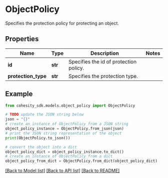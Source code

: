 # ObjectPolicy

Specifies the protection policy for protecting an object.

## Properties

Name | Type | Description | Notes
------------ | ------------- | ------------- | -------------
**id** | **str** | Specifies the id of protection policy. | 
**protection_type** | **str** | Specifies the protection type. | 

## Example

```python
from cohesity_sdk.models.object_policy import ObjectPolicy

# TODO update the JSON string below
json = "{}"
# create an instance of ObjectPolicy from a JSON string
object_policy_instance = ObjectPolicy.from_json(json)
# print the JSON string representation of the object
print(ObjectPolicy.to_json())

# convert the object into a dict
object_policy_dict = object_policy_instance.to_dict()
# create an instance of ObjectPolicy from a dict
object_policy_from_dict = ObjectPolicy.from_dict(object_policy_dict)
```
[[Back to Model list]](../README.md#documentation-for-models) [[Back to API list]](../README.md#documentation-for-api-endpoints) [[Back to README]](../README.md)


